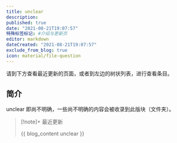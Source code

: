 ```yaml
---
title: unclear
description:
published: true
date: "2021-08-21T19:07:57"
特殊标签标记: #介绍与更新页
editor: markdown
dateCreated: "2021-08-21T19:07:57"
exclude_from_blog: true
icon: material/file-question
---
```


请到下方查看最近更新的页面，或者到左边的树状列表，进行查看条目。

## 简介

unclear 即尚不明确，一些尚不明确的内容会被收录到此版块（文件夹）。

> [!note]+ 最近更新
>
> {{ blog_content unclear }}

<!--
## 不知道如何记录的内容

+   [您和他人的短信内容已被悄悄地用于机器学习（和审查）](https://jp.v2ex.com/t/1118668) V2EX
+   
-->
